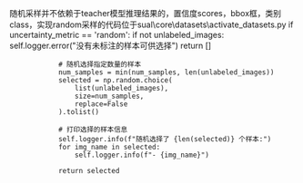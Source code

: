随机采样并不依赖于teacher模型推理结果的，置信度scores，bbox框，类别class，实现random采样的代码位于sual\core\datasets\activate_datasets.py
            if uncertainty_metric == 'random':
                if not unlabeled_images:
                    self.logger.error("没有未标注的样本可供选择")
                    return []
                    
                # 随机选择指定数量的样本
                num_samples = min(num_samples, len(unlabeled_images))
                selected = np.random.choice(
                    list(unlabeled_images), 
                    size=num_samples, 
                    replace=False
                ).tolist()
                
                # 打印选择的样本信息
                self.logger.info(f"随机选择了 {len(selected)} 个样本:")
                for img_name in selected:
                    self.logger.info(f"- {img_name}")
                    
                return selected